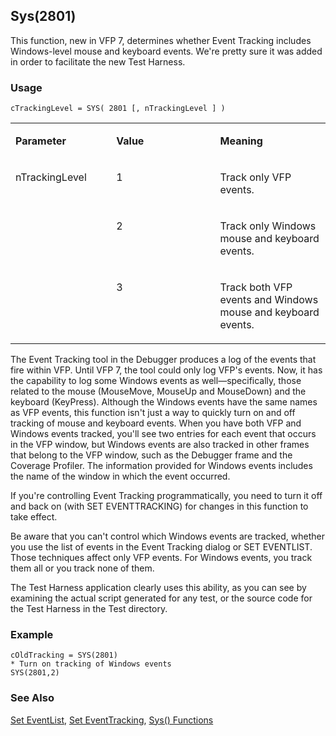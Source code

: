 ## Sys(2801)

This function, new in VFP 7, determines whether Event Tracking includes Windows-level mouse and keyboard events. We're pretty sure it was added in order to facilitate the new Test Harness.

### Usage

```foxpro
cTrackingLevel = SYS( 2801 [, nTrackingLevel ] )
```
<table>
<tr>
  <td width="32%" valign="top">
  <p><b>Parameter</b></p>
  </td>
  <td width=23% valign=top>
  <p><b>Value</b></p>
  </td>
  <td width=45% valign=top>
  <p><b>Meaning</b></p>
  </td>
 </tr>
<tr>
  <td width=32% rowspan=3 valign=top>
  <p>nTrackingLevel</p>
  </td>
  <td width=23% valign=top>
  <p>1</p>
  </td>
  <td width=45% valign=top>
  <p>Track only VFP events.</p>
  </td>
 </tr>
<tr>
  <td width=33% valign=top>
  <p>2</p>
  </td>
  <td width=67% valign=top>
  <p>Track only Windows mouse and keyboard events.</p>
  </td>
 </tr>
<tr>
  <td width=33% valign=top>
  <p>3</p>
  </td>
  <td width=67% valign=top>
  <p>Track both VFP events and Windows mouse and keyboard events.</p>
  </td>
 </tr>
</table>

The Event Tracking tool in the Debugger produces a log of the events that fire within VFP. Until VFP 7, the tool could only log VFP's events. Now, it has the capability to log some Windows events as well&mdash;specifically, those related to the mouse (MouseMove, MouseUp and MouseDown) and the keyboard (KeyPress). Although the Windows events have the same names as VFP events, this function isn't just a way to quickly turn on and off tracking of mouse and keyboard events. When you have both VFP and Windows events tracked, you'll see two entries for each event that occurs in the VFP window, but Windows events are also tracked in other frames that belong to the VFP window, such as the Debugger frame and the Coverage Profiler. The information provided for Windows events includes the name of the window in which the event occurred.

If you're controlling Event Tracking programmatically, you need to turn it off and back on (with SET EVENTTRACKING) for changes in this function to take effect.

Be aware that you can't control which Windows events are tracked, whether you use the list of events in the Event Tracking dialog or SET EVENTLIST. Those techniques affect only VFP events. For Windows events, you track them all or you track none of them.

The Test Harness application clearly uses this ability, as you can see by examining the actual script generated for any test, or the source code for the Test Harness in the Test directory.

### Example

```foxpro
cOldTracking = SYS(2801)
* Turn on tracking of Windows events
SYS(2801,2)
```
### See Also

[Set EventList](s4g679.md), [Set EventTracking](s4g679.md), [Sys() Functions](s4g895.md)